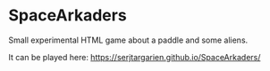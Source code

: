 # SpaceArkaders
Small experimental HTML game about a paddle and some aliens.

It can be played here: https://serjtargarien.github.io/SpaceArkaders/
